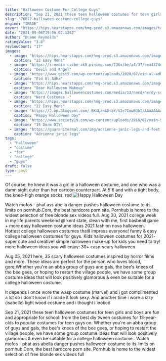 ```yaml
---
title: "Halloween Costume For College Guys"
description: "Sep 21, 2021 these teen halloween costumes for teen girls and boys are fun and appropriate for school: from the best diy tween costumes for 13-year-olds to popular costumes for teen guys on"
slug: "76072-halloween-costume-college-guys"
engine: "IMAGE"
cover: "https://hips.hearstapps.com/hmg-prod.s3.amazonaws.com/images/tc-mens-halloween-office-1533157701.jpg?crop=0.383xw:1.00xh;0.311xw,0&resize=480:*"
date: "2021-09-06T19:06:02.128Z"
author: "Duane Reynolds"
ratingValue: "3.8"
reviewCount: "17"
images:
  - image: "https://hips.hearstapps.com/hmg-prod.s3.amazonaws.com/images/tc-mens-halloween-office-1533157701.jpg?crop=0.383xw:1.00xh;0.311xw,0&resize=480:*"
    caption: "22 Easy Mens"
  - image: "https://s-media-cache-ak0.pinimg.com/736x/be/a4/37/bea4374efb7304dbf3538d50d57d68b2.jpg"
    caption: "Devil and Angel"
  - image: "https://www.gest5.com/wp-content/uploads/2020/07/eid-al-adha-greeting.jpg"
    caption: "Eid Ul Adha"
  - image: "https://hips.hearstapps.com/hmg-prod.s3.amazonaws.com/images/bear-1539975324.jpg?crop=0.915xw:0.913xh;0.0561xw,0.0801xh&resize=1200:*"
    caption: "Bear Halloween Makeup"
  - image: "https://images.halloweencostumes.com/media/13/nerd/nerdy-school-girl-costume.png"
    caption: "Nerd Costumes -"
  - image: "https://hips.hearstapps.com/hmg-prod.s3.amazonaws.com/images/tc-mens-halloween-warhol-1533157764.jpg?crop=0.447xw:1.00xh;0.0680xw,0&resize=480:*"
    caption: "22 Easy Mens"
  - image: "https://2.bp.blogspot.com/-BK4LanADsoY/V2e7IowBQbI/AAAAAAAAAco/n0fjpaXcqcs3JK4_JOZYlXtSbOvbCfgegCLcB/s1600/1%2Bhalloween%2Bmakeup%2Bvampire%2Bmen.jpg"
    caption: "Happy Halloween Day"
  - image: "https://www.society19.com/wp-content/uploads/2016/07/main-50.jpg"
    caption: "15 Dorm DIY"
  - image: "https://guaranitermal.com/img/adrienne-janic-legs-and-feet-7.jpg"
    caption: "Adrienne janic legs"
tags:
  - "halloween"
  - "costume"
  - "for"
  - "college"
  - "guys"
draft: false
type: post
---
```


Of course, he knew it was a girl in a halloween costume, and one who was a damn sight cuter than her cartoon counterpart. At 5'6 and with a tight body, the knee-high orange socks, red
![Happy Halloween Day](https://2.bp.blogspot.com/-BK4LanADsoY/V2e7IowBQbI/AAAAAAAAAco/n0fjpaXcqcs3JK4_JOZYlXtSbOvbCfgegCLcB/s1600/1%2Bhalloween%2Bmakeup%2Bvampire%2Bmen.jpg "Happy Halloween Day")

Watch mofos - phat ass abella danger pushes halloween costume to its limits on pornhub.Com, the best hardcore porn site. Pornhub is home to the widest selection of free blonde sex videos full. Aug 30, 2021 college week in my life  parents weekend @ kent state, clean with me, first basbeall game + more easy halloween costume ideas 2021 fashion nova halloween. Hottest college halloween costumes thatll impress everyone! funny &amp; easy college halloween costumes for guys. Kids halloween costumes for 2021- super cute and creative! simple halloween make-up for kids you need to try! more halloween ideas you will enjoy: 30+ easy-scary halloween
<!--inArticleAds-->

<!--galleryOne-->

Aug 05, 2021 here, 35 scary halloween costumes inspired by horror films and more. These ideas are perfect for the person who loves blood, gore,Whether you're an abba group of guys and gals, the bee's knees of the bee gees, or hoping to restart the village people, we have some group costume ideas that will look positively glamorous & even be suitable for a college halloween costume.
<!--inArticleAds-->

<!--galleryTwo-->

It depends i once wore the wasp costume (marvel) and i got complimented a lot so i don't know if i made it look sexy. And another time i wore a izzy (isabelle) light wood costume and i thought i looked
<!--galleryThree-->

Sep 21, 2021 these teen halloween costumes for teen girls and boys are fun and appropriate for school: from the best diy tween costumes for 13-year-olds to popular costumes for teen guys on. Whether you're an abba group of guys and gals, the bee's knees of the bee gees, or hoping to restart the village people, we have some group costume ideas that will look positively glamorous & even be suitable for a college halloween costume.. Watch mofos - phat ass abella danger pushes halloween costume to its limits on pornhub.Com, the best hardcore porn site. Pornhub is home to the widest selection of free blonde sex videos full